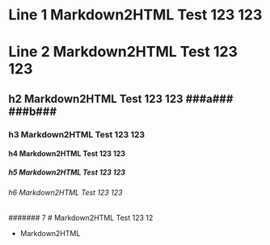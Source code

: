 # Line 1 Markdown2HTML Test 123 123
# Line 2 Markdown2HTML Test 123 123
## h2 Markdown2HTML Test 123 123 ###a### ###b###  ######  
### h3 Markdown2HTML Test 123 123
#### h4 Markdown2HTML Test 123 123
##### h5 Markdown2HTML Test 123 123
###### h6 Markdown2HTML Test 123 123
####### 7 # Markdown2HTML Test 123 12
- Markdown2HTML
